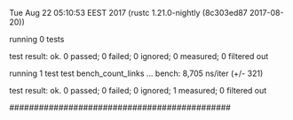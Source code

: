 
Tue Aug 22 05:10:53 EEST 2017 (rustc 1.21.0-nightly (8c303ed87 2017-08-20))

running 0 tests

test result: ok. 0 passed; 0 failed; 0 ignored; 0 measured; 0 filtered out


running 1 test
test bench_count_links ... bench:       8,705 ns/iter (+/- 321)

test result: ok. 0 passed; 0 failed; 0 ignored; 1 measured; 0 filtered out

#############################################
